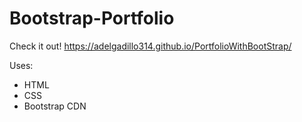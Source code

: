 # Bootstrap-Portfolio

Check it out! https://adelgadillo314.github.io/PortfolioWithBootStrap/

Uses: 
- HTML 
- CSS 
- Bootstrap CDN
